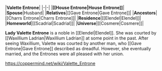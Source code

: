|**Valette Entrone**|
|-|-|
|**[[House Entrone\|House Entrone]]**|
|**Spouse**|Husband|
|**Relatives**|[[Gave Entrone\|Gave Entrone]]|
|**Ancestors**|[[Charrs Entrone\|Charrs Entrone]]|
|**Residence**|[[Elendel\|Elendel]]|
|**Homeworld**|[[Scadrial\|Scadrial]]|
|**Universe**|[[Cosmere\|Cosmere]]|

**Lady Valette Entrone** is a noble in [[Elendel\|Elendel]].
She was courted by [[Waxillium Ladrian\|Waxillium Ladrian]] at some point in the past. After seeing Waxillium, Valette was courted by another man, who [[Gave Entrone\|Gave Entrone]] described as dreadful. However, she eventually married, and the Entrones were all pleased with her union.



https://coppermind.net/wiki/Valette_Entrone